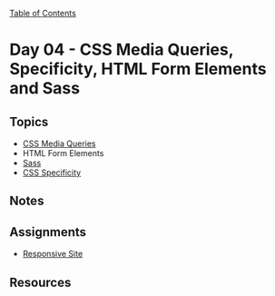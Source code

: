 [Table of Contents](/README.md)

# Day 04 - CSS Media Queries, Specificity, HTML Form Elements and Sass

## Topics
* [CSS Media Queries](/units/css-media-queries)
* HTML Form Elements
* [Sass](/units/sass)
* [CSS Specificity](/units/css-specificity)

## Notes
<!-- More detailed notes from class, including whiteboard photos etc -->

<!-- ## Code
[Code we wrote in class today](https://github.com/TIY-Austin-Front-End-Engineering/Curriculum/tree/master/notes/day-04/examples) -->

## Assignments
* [Responsive Site](https://online.theironyard.com/library/paths/115/units/377/assignments/647)

## Resources

